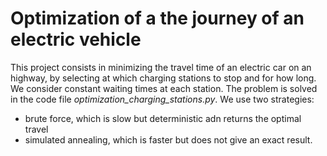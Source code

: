 # Optimization of a the journey of an electric vehicle

This project consists in minimizing the travel time of an electric car on an highway, by selecting at which charging stations to stop and for how long. We consider constant waiting times at each station. The problem is solved in the code file *optimization_charging_stations.py*. We use two strategies:
- brute force, which is slow but deterministic adn returns the optimal travel
- simulated annealing, which is faster but does not give an exact result.
